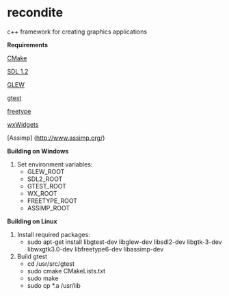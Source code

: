 recondite
=========

c++ framework for creating graphics applications

**Requirements**

[CMake](http://www.cmake.org/)

[SDL 1.2](http://www.libsdl.org/)

[GLEW](http://glew.sourceforge.net/)

[gtest](http://code.google.com/p/googletest/)

[freetype](http://www.freetype.org/)

[wxWidgets](http://www.wxwidgets.org/)

[Assimp] (http://www.assimp.org/)

**Building on Windows**

1.  Set environment variables:
    - GLEW_ROOT
    - SDL2_ROOT
    - GTEST_ROOT
    - WX_ROOT
	- FREETYPE_ROOT
	- ASSIMP_ROOT

**Building on Linux**

1.  Install required packages:  
    -   sudo apt-get install libgtest-dev libglew-dev libsdl2-dev libgtk-3-dev libwxgtk3.0-dev libfreetype6-dev libassimp-dev
2.  Build gtest
    - cd /usr/src/gtest
    - sudo cmake CMakeLists.txt
    - sudo make
    - sudo cp *.a /usr/lib
